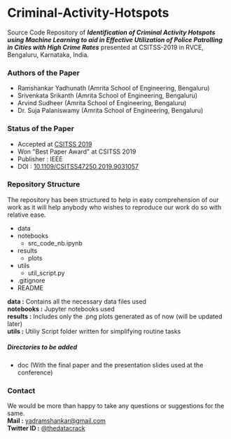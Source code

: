 # Criminal-Activity-Hotspots
Source Code Repository of ***Identification of Criminal Activity Hotspots using Machine Learning to aid in Effective Utilization of Police Patrolling in Cities with High Crime Rates*** presented at CSITSS-2019 in RVCE, Bengaluru, Karnataka, India.

### Authors of the Paper
- Ramshankar Yadhunath (Amrita School of Engineering, Bengaluru)
- Srivenkata Srikanth (Amrita School of Engineering, Bengaluru)
- Arvind Sudheer (Amrita School of Engineering, Bengaluru)
- Dr. Suja Palaniswamy (Amrita School of Engineering, Bengaluru)


### Status of the Paper
- Accepted at [CSITSS 2019](http://csitss.rvce.edu.in/csitss2019/)
- Won "Best Paper Award" at CSITSS 2019
- Publisher : IEEE
- DOI : [10.1109/CSITSS47250.2019.9031057](10.1109/CSITSS47250.2019.9031057)

### Repository Structure
The repository has been structured to help in easy comprehension of our work as it will help anybody who wishes to reproduce our work do so with relative ease.  

* data
* notebooks
  - src_code_nb.ipynb
* results
  - plots
* utils
  - util_script.py
* .gitignore
* README

**data :** Contains all the necessary data files used  
**notebooks :** Jupyter notebooks used  
**results :** Includes only the .png plots generated as of now (will be updated later)  
**utils :** Utiliy Script folder written for simplifying routine tasks  

##### Directories to be added
- doc (With the final paper and the presentation slides used at the conference)

### Contact
We would be more than happy to take any questions or suggestions for the same.  
**Mail :** yadramshankar@gmail.com  
**Twitter ID :** [@thedatacrack](https://twitter.com/thedatacrack)
